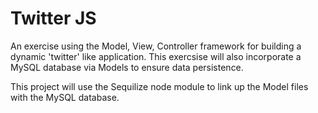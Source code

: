 # Twitter JS
An exercise using the Model, View, Controller framework for building a dynamic 'twitter' like application. This exercsise will also incorporate a MySQL database via Models to ensure data persistence.

This project will use the Sequilize node module to link up the Model files with the MySQL database.